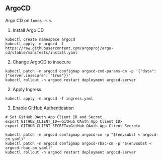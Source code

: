 ArgoCD
---
Argo CD on `lumos.run`.

1. Install Argo CD

```
kubectl create namespace argocd
kubectl apply -n argocd -f https://raw.githubusercontent.com/argoproj/argo-cd/stable/manifests/install.yaml
```

2. Change ArgoCD to insecure

```
kubectl patch -n argocd configmap argocd-cmd-params-cm -p '{"data": {"server.insecure": "true"}}'
kubectl rollout -n argocd restart deployment argocd-server
```

2. Apply Ingress

```
kubectl apply -n argocd -f ingress.yaml
```

3. Enable GitHub Authentication

```
# Set GitHub OAuth App Client ID and Secret
export GITHUB_CLIENT_ID=<GitHub OAuth App Client ID>
export GITHUB_CLIENT_SECRET=<GitHub OAuth App Client Secret>

kubectl patch -n argocd configmap argocd-cm -p "$(envsubst < argocd-cm.yaml)"
kubectl patch -n argocd configmap argocd-rbac-cm -p "$(envsubst < argocd-rbac-cm.yaml)"
kubectl rollout -n argocd restart deployment argocd-server
```
